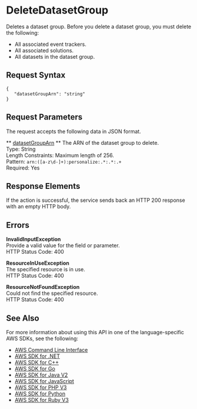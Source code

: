 # DeleteDatasetGroup<a name="API_DeleteDatasetGroup"></a>

Deletes a dataset group\. Before you delete a dataset group, you must delete the following:
+ All associated event trackers\.
+ All associated solutions\.
+ All datasets in the dataset group\.

## Request Syntax<a name="API_DeleteDatasetGroup_RequestSyntax"></a>

```
{
   "datasetGroupArn": "string"
}
```

## Request Parameters<a name="API_DeleteDatasetGroup_RequestParameters"></a>

The request accepts the following data in JSON format\.

 ** [datasetGroupArn](#API_DeleteDatasetGroup_RequestSyntax) **   <a name="personalize-DeleteDatasetGroup-request-datasetGroupArn"></a>
The ARN of the dataset group to delete\.  
Type: String  
Length Constraints: Maximum length of 256\.  
Pattern: `arn:([a-z\d-]+):personalize:.*:.*:.+`   
Required: Yes

## Response Elements<a name="API_DeleteDatasetGroup_ResponseElements"></a>

If the action is successful, the service sends back an HTTP 200 response with an empty HTTP body\.

## Errors<a name="API_DeleteDatasetGroup_Errors"></a>

 **InvalidInputException**   
Provide a valid value for the field or parameter\.  
HTTP Status Code: 400

 **ResourceInUseException**   
The specified resource is in use\.  
HTTP Status Code: 400

 **ResourceNotFoundException**   
Could not find the specified resource\.  
HTTP Status Code: 400

## See Also<a name="API_DeleteDatasetGroup_SeeAlso"></a>

For more information about using this API in one of the language\-specific AWS SDKs, see the following:
+  [ AWS Command Line Interface](https://docs.aws.amazon.com/goto/aws-cli/personalize-2018-05-22/DeleteDatasetGroup) 
+  [ AWS SDK for \.NET](https://docs.aws.amazon.com/goto/DotNetSDKV3/personalize-2018-05-22/DeleteDatasetGroup) 
+  [ AWS SDK for C\+\+](https://docs.aws.amazon.com/goto/SdkForCpp/personalize-2018-05-22/DeleteDatasetGroup) 
+  [ AWS SDK for Go](https://docs.aws.amazon.com/goto/SdkForGoV1/personalize-2018-05-22/DeleteDatasetGroup) 
+  [ AWS SDK for Java V2](https://docs.aws.amazon.com/goto/SdkForJavaV2/personalize-2018-05-22/DeleteDatasetGroup) 
+  [ AWS SDK for JavaScript](https://docs.aws.amazon.com/goto/AWSJavaScriptSDK/personalize-2018-05-22/DeleteDatasetGroup) 
+  [ AWS SDK for PHP V3](https://docs.aws.amazon.com/goto/SdkForPHPV3/personalize-2018-05-22/DeleteDatasetGroup) 
+  [ AWS SDK for Python](https://docs.aws.amazon.com/goto/boto3/personalize-2018-05-22/DeleteDatasetGroup) 
+  [ AWS SDK for Ruby V3](https://docs.aws.amazon.com/goto/SdkForRubyV3/personalize-2018-05-22/DeleteDatasetGroup) 